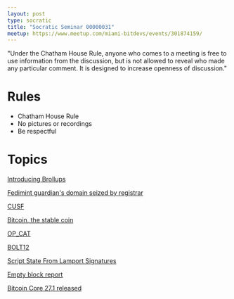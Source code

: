 ```yaml
---
layout: post
type: socratic
title: "Socratic Seminar 00000031"
meetup: https://www.meetup.com/miami-bitdevs/events/301874159/
---
```


"Under the Chatham House Rule, anyone who comes to a meeting is free to use information from the discussion, but is not allowed to reveal who made any particular comment. It is designed to increase openness of discussion."

# Rules 
- Chatham House Rule
- No pictures or recordings
- Be respectful

# Topics

[Introducing Brollups](https://brggoo.medium.com/introducing-brollups-18ec4081f6e7)

[Fedimint guardian's domain seized by registrar](https://primal.net/e/note/1luc96jl58dm33zgzlqy4o9ygfyjfxj2q2qr6264crna8uzzk4s6ql2ngwg)

[CUSF](https://bip300cusf.com/)

[Bitcoin, the stable coin](https://x.com/SteveSimple/status/1808127741822156884)

[OP_CAT](https://blog.blockstream.com/op_cat-the-purr-fect-solution-for-covenants/)

[BOLT12](https://bolt12.org/)

[Script State From Lamport Signatures](https://blog.blockstream.com/script-state-from-lamport-signatures/)

[Empty block report](https://research.mempool.space/empty-block-report/)

[Bitcoin Core 27.1 released](https://groups.google.com/g/bitcoindev/c/9D-H6SLRsgY)